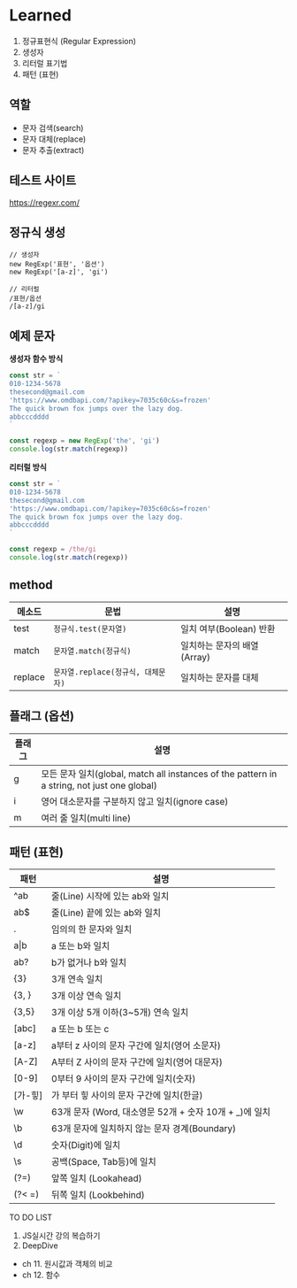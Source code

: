 # Learned
1. 정규표현식 (Regular Expression)
2. 생성자
3. 리터럴 표기법
4. 패턴 (표현)

## 역할
- 문자 검색(search)
- 문자 대체(replace)
- 문자 추출(extract)


## 테스트 사이트
https://regexr.com/


## 정규식 생성
```
// 생성자 
new RegExp('표현', '옵션')
new RegExp('[a-z]', 'gi')

// 리터럴 
/표현/옵션
/[a-z]/gi
```


## 예제 문자
**생성자 함수 방식**
``` js
const str = `
010-1234-5678
thesecond@gmail.com
'https://www.omdbapi.com/?apikey=7035c60c&s=frozen'
The quick brown fox jumps over the lazy dog.
abbcccdddd
`

const regexp = new RegExp('the', 'gi')
console.log(str.match(regexp))
```

**리터럴 방식**
```js
const str = `
010-1234-5678
thesecond@gmail.com
'https://www.omdbapi.com/?apikey=7035c60c&s=frozen'
The quick brown fox jumps over the lazy dog.
abbcccdddd
`

const regexp = /the/gi
console.log(str.match(regexp))
```


## method
메소드 | 문법 | 설명
--|--|--
test | `정규식.test(문자열)` | 일치 여부(Boolean) 반환
match | `문자열.match(정규식)` | 일치하는 문자의 배열(Array)
replace | `문자열.replace(정규식, 대체문자)` | 일치하는 문자를 대체   


## 플래그 (옵션)
플래그 | 설명
--|--
g | 모든 문자 일치(global, match all instances of the pattern in a string, not just one global)
i | 영어 대소문자를 구분하지 않고 일치(ignore case) 
m | 여러 줄 일치(multi line)


## 패턴 (표현)
패턴 | 설명
-|-
^ab | 줄(Line) 시작에 있는 ab와 일치
ab$ | 줄(Line) 끝에 있는 ab와 일치
. | 임의의 한 문자와 일치
a&verbar;b |  a 또는 b와 일치
ab? | b가 없거나 b와 일치
{3} | 3개 연속 일치
{3, } | 3개 이상 연속 일치
{3,5} | 3개 이상 5개 이하(3~5개) 연속 일치
[abc] | a 또는 b 또는 c
[a-z] | a부터 z 사이의 문자 구간에 일치(영어 소문자)
[A-Z] | A부터 Z 사이의 문자 구간에 일치(영어 대문자)
[0-9] | 0부터 9 사이의 문자 구간에 일치(숫자)
[가-힣] | 가 부터 힣 사이의 문자 구간에 일치(한글)
\w | 63개 문자 (Word, 대소영문 52개 + 숫자 10개 + _)에 일치
\b | 63개 문자에 일치하지 않는 문자 경계(Boundary)
\d | 숫자(Digit)에 일치
\s | 공백(Space, Tab등)에 일치
(?=) | 앞쪽 일치 (Lookahead)
(?< =) | 뒤쪽 일치 (Lookbehind)

TO DO LIST
1. JS실시간 강의 복습하기 
2. DeepDive 
  - ch 11. 원시값과 객체의 비교
  - ch 12. 함수